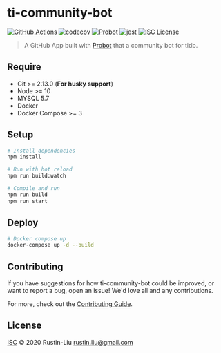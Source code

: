# ti-community-bot

[![GitHub Actions](https://github.com/ti-community-infra/ti-community-bot/workflows/Test/badge.svg?branch=master)](https://github.com/features/actions)
[![codecov](https://codecov.io/gh/ti-community-infra/ti-community-bot/branch/master/graph/badge.svg)](https://codecov.io/gh/ti-community-infra/ti-community-bot)
[![Probot](https://badgen.net/badge/built%20with/probot/orange?icon=dependabot&cache=86400)](https://probot.github.io/)
[![jest](https://facebook.github.io/jest/img/jest-badge.svg)](https://github.com/facebook/jest)
[![ISC License](https://badgen.net/badge/license/ISC/blue?cache=86400)](https://ti-community-infra.isc-license.org)

> A GitHub App built with [Probot](https://github.com/probot/probot) that a community bot for tidb.

## Require

- Git >= 2.13.0 (**For husky support**)
- Node >= 10
- MYSQL 5.7
- Docker
- Docker Compose >= 3

## Setup

```sh
# Install dependencies
npm install

# Run with hot reload
npm run build:watch

# Compile and run
npm run build
npm run start
```

## Deploy

```sh
# Docker compose up
docker-compose up -d --build

```

## Contributing

If you have suggestions for how ti-community-bot could be improved, or want to report a bug, open an issue! We'd love all and any contributions.

For more, check out the [Contributing Guide](CONTRIBUTING.md).

## License

[ISC](LICENSE) © 2020 Rustin-Liu <rustin.liu@gmail.com>
